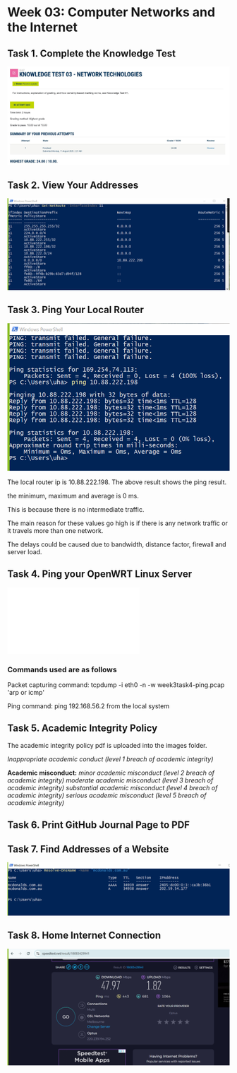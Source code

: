# Week 03: Computer Networks and the Internet

## Task 1. Complete the Knowledge Test

![Test week 3](./images/Week3_knowledgetest.JPG)

## Task 2. View Your Addresses 

![Addresses](./images/week3task2-router.PNG)

## Task 3. Ping Your Local Router

![Ping local](./images/week3task3-wifiping.PNG)

The local router ip is 10.88.222.198. The above result shows the ping result.

the minimum, maximum and average is 0 ms. 

This is because there is no intermediate traffic. 

The main reason for these values go high is if there is any network traffic or it travels more than one network.

The delays could be caused due to bandwidth, distance factor, firewall and server load.

## Task 4. Ping your OpenWRT Linux Server 

![Packets captured](./images/week3task4-ping.pcap)

### Commands used are as follows

Packet capturing command: tcpdump -i eth0 -n -w week3task4-ping.pcap 'arp or icmp'

Ping command: ping 192.168.56.2 from the local system

## Task 5. Academic Integrity Policy

The academic integrity policy pdf is uploaded into the images folder.

_Inappropriate academic conduct (level 1 breach of academic integrity)_

__Academic misconduct:__
_minor academic misconduct (level 2 breach of academic integrity)_
_moderate academic misconduct (level 3 breach of academic integrity)_ 
_substantial academic misconduct (level 4 breach of academic integrity)_
_serious academic misconduct (level 5 breach of academic integrity)_

## Task 6. Print GitHub Journal Page to PDF

## Task 7. Find Addresses of a Website

![DNS Resolving](./images/week3task7-dns.PNG)

## Task 8. Home Internet Connection

![Speedtest](./images/week3task8-speedtest.PNG)
